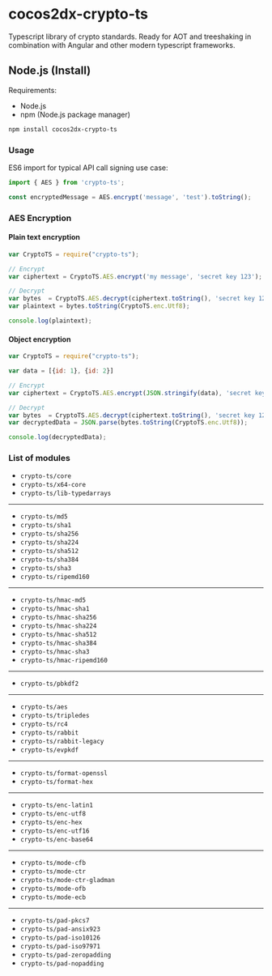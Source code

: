# cocos2dx-crypto-ts

Typescript library of crypto standards. Ready for AOT and treeshaking in combination with Angular and other modern typescript frameworks.

## Node.js (Install)

Requirements:

- Node.js
- npm (Node.js package manager)

```bash
npm install cocos2dx-crypto-ts
```

### Usage

ES6 import for typical API call signing use case:

```javascript
import { AES } from 'crypto-ts';

const encryptedMessage = AES.encrypt('message', 'test').toString();
```

### AES Encryption

#### Plain text encryption

```javascript
var CryptoTS = require("crypto-ts");

// Encrypt
var ciphertext = CryptoTS.AES.encrypt('my message', 'secret key 123');

// Decrypt
var bytes  = CryptoTS.AES.decrypt(ciphertext.toString(), 'secret key 123');
var plaintext = bytes.toString(CryptoTS.enc.Utf8);

console.log(plaintext);
```

#### Object encryption

```javascript
var CryptoTS = require("crypto-ts");

var data = [{id: 1}, {id: 2}]

// Encrypt
var ciphertext = CryptoTS.AES.encrypt(JSON.stringify(data), 'secret key 123');

// Decrypt
var bytes  = CryptoTS.AES.decrypt(ciphertext.toString(), 'secret key 123');
var decryptedData = JSON.parse(bytes.toString(CryptoTS.enc.Utf8));

console.log(decryptedData);
```

### List of modules


- ```crypto-ts/core```
- ```crypto-ts/x64-core```
- ```crypto-ts/lib-typedarrays```

---

- ```crypto-ts/md5```
- ```crypto-ts/sha1```
- ```crypto-ts/sha256```
- ```crypto-ts/sha224```
- ```crypto-ts/sha512```
- ```crypto-ts/sha384```
- ```crypto-ts/sha3```
- ```crypto-ts/ripemd160```

---

- ```crypto-ts/hmac-md5```
- ```crypto-ts/hmac-sha1```
- ```crypto-ts/hmac-sha256```
- ```crypto-ts/hmac-sha224```
- ```crypto-ts/hmac-sha512```
- ```crypto-ts/hmac-sha384```
- ```crypto-ts/hmac-sha3```
- ```crypto-ts/hmac-ripemd160```

---

- ```crypto-ts/pbkdf2```

---

- ```crypto-ts/aes```
- ```crypto-ts/tripledes```
- ```crypto-ts/rc4```
- ```crypto-ts/rabbit```
- ```crypto-ts/rabbit-legacy```
- ```crypto-ts/evpkdf```

---

- ```crypto-ts/format-openssl```
- ```crypto-ts/format-hex```

---

- ```crypto-ts/enc-latin1```
- ```crypto-ts/enc-utf8```
- ```crypto-ts/enc-hex```
- ```crypto-ts/enc-utf16```
- ```crypto-ts/enc-base64```

---

- ```crypto-ts/mode-cfb```
- ```crypto-ts/mode-ctr```
- ```crypto-ts/mode-ctr-gladman```
- ```crypto-ts/mode-ofb```
- ```crypto-ts/mode-ecb```

---

- ```crypto-ts/pad-pkcs7```
- ```crypto-ts/pad-ansix923```
- ```crypto-ts/pad-iso10126```
- ```crypto-ts/pad-iso97971```
- ```crypto-ts/pad-zeropadding```
- ```crypto-ts/pad-nopadding```
